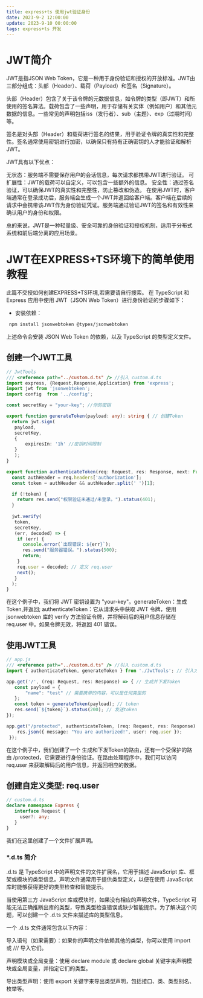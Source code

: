 ```yaml
---
title: express+ts 使用jwt验证身份
date: 2023-9-2 12:00:00
update: 2023-9-10 00:00:00
tags: express+ts 开发
---
```


# JWT简介
JWT是指JSON Web Token，它是一种用于身份验证和授权的开放标准。JWT由三部分组成：头部（Header）、载荷（Payload）和签名（Signature）。

头部（Header）包含了关于该令牌的元数据信息，如令牌的类型（即JWT）和所使用的签名算法。载荷包含了一些声明，用于存储有关实体（例如用户）和其他元数据的信息。一些常见的声明包括iss（发行者）、sub（主题）、exp（过期时间）等。

签名是对头部（Header）和载荷进行签名的结果，用于验证令牌的真实性和完整性。签名通常使用密钥进行加密，以确保只有持有正确密钥的人才能验证和解析JWT。

JWT具有以下优点：

无状态：服务端不需要保存用户的会话信息，每次请求都携带JWT进行验证。
可扩展性：JWT的载荷可以自定义，可以包含一些额外的信息。
安全性：通过签名验证，可以确保JWT的真实性和完整性，防止篡改和伪造。
在使用JWT时，客户端通常在登录成功后，服务端会生成一个JWT并返回给客户端。客户端在后续的请求中会携带该JWT作为身份验证凭证。服务端通过验证JWT的签名和有效性来确认用户的身份和权限。

总的来说，JWT是一种轻量级、安全可靠的身份验证和授权机制，适用于分布式系统和前后端分离的应用场景。

# JWT在EXPRESS+TS环境下的简单使用教程
此篇不交授如何创建EXPRESS+TS环境,若需要请自行搜索。
在 TypeScript 和 Express 应用中使用 JWT（JSON Web Token）进行身份验证的步骤如下：
- 安装依赖：
 ```bash
  npm install jsonwebtoken @types/jsonwebtoken
 ```
上述命令会安装 JSON Web Token 的依赖，以及 TypeScript 的类型定义文件。

## 创建一个JWT工具
```typescript
// JwtTools
/// <reference path="../custom.d.ts" /> //引入 custom.d.ts
import express, {Request,Response,Application} from 'express';
import jwt from 'jsonwebtoken';
import config  from '../config';

const secretKey = "your-key"; //你的密钥

export function generateToken(payload: any): string { // 创建Token
  return jwt.sign(
   payload,
   secretKey,
   {
       expiresIn: '1h' //密钥时间限制
   }
   );
}

export function authenticateToken(req: Request, res: Response, next: Function) { // 验证Token
  const authHeader = req.headers['authorization'];
  const token = authHeader && authHeader.split(' ')[1];

  if (!token) {
    return res.send("权限验证未通过/未登录。").status(401);
  }
 
  jwt.verify(
   token,
   secretKey,
   (err, decoded) => {
    if (err) {
      console.error(`出现错误: ${err}`);
      res.send("服务器错误。").status(500);
      return;
    }
    req.user = decoded; // 定义 req.user
    next();
   }
  );
}
```
在这个例子中，我们将 JWT 密钥设置为 "your-key"。generateToken：生成Token,并返回; authenticateToken：它从请求头中获取 JWT 令牌，使用 jsonwebtoken 库的 verify 方法验证令牌，并将解码后的用户信息存储在 req.user 中。如果令牌无效，将返回 401 错误。

## 使用JWT工具
```typescript
// app.js
/// <reference path="../custom.d.ts" /> //引入 custom.d.ts
import { authenticateToken, generateToken } from './JwtTools'; // 引入方法,不要照抄

app.get('/', (req: Request, res: Response) => { // 生成并下发Token
   const payload = { 
       "name": "test" // 需要携带的内容，可以是任何类型的
   };
   const token = generateToken(payload); // token
   res.send(`${token}`).status(200); // 发送token
});

app.get("/protected", authenticateToken, (req: Request, res: Response) => { // 保护的路由
    res.json({ message: "You are authorized!", user: req.user });
 });
```
在这个例子中，我们创建了一个 生成和下发Token的路由，还有一个受保护的路由 /protected，它需要进行身份验证。在路由处理程序中，我们可以访问 req.user 来获取解码后的用户信息，并返回相应的数据。

## 创建自定义类型: req.user
```typescript
// custom.d.ts
declare namespace Express {
   interface Request {
     user?: any;
   }
}
```
我们在这里创建了一个文件扩展声明。
### *.d.ts 简介
.d.ts 是 TypeScript 中的声明文件的文件扩展名，它用于描述 JavaScript 库、框架或模块的类型信息。声明文件通常用于提供类型定义，以便在使用 JavaScript 库时能够获得更好的类型检查和智能提示。

当使用第三方 JavaScript 库或模块时，如果没有相应的声明文件，TypeScript 可能无法正确推断出库的类型，导致类型检查错误或缺少智能提示。为了解决这个问题，可以创建一个 .d.ts 文件来描述库的类型信息。

一个 .d.ts 文件通常包含以下内容：

导入语句（如果需要）：如果你的声明文件依赖其他的类型，你可以使用 import 或 /// <reference types="..." /> 导入它们。

声明模块或全局变量：使用 declare module 或 declare global 关键字来声明模块或全局变量，并指定它们的类型。

导出类型声明：使用 export 关键字来导出类型声明，包括接口、类、类型别名、枚举等。